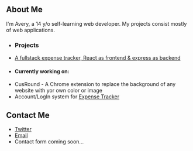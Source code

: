 ## About Me
I'm Avery, a 14 y/o self-learning web developer. My projects consist mostly of web applications.

* ### Projects
 - [A fullstack expense tracker, React as frontend & express as backend](https://github.com/averynova/expense-tracker)

* #### Currently working on:

 - CusRound - A Chrome extension to replace the background of any website with yor own color or image
 - Account/LogIn system for [Expense Tracker](https://github.com/averynova/expense-tracker)

## Contact Me

 - [Twitter](https://twitter.com/averyn0va)
 - [Email](mailto:"devaverynova@gmail.com")
 - Contact form coming soon...
